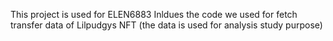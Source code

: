 This project is used for ELEN6883 
Inldues the code we used for fetch transfer data of Lilpudgys NFT (the data is used for analysis study purpose)
